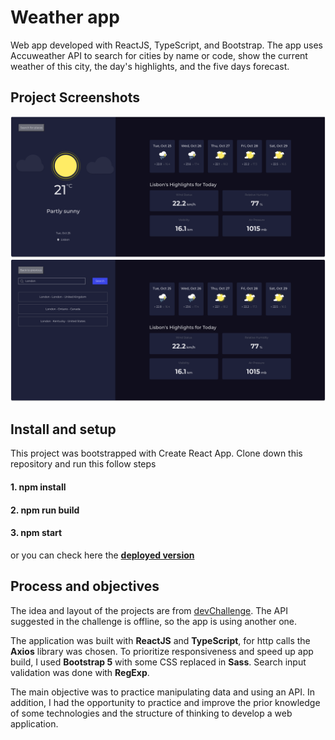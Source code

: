 # Weather app

Web app developed with ReactJS, TypeScript, and Bootstrap. The app uses Accuweather API to search for cities by name or code, show the current weather of this city, the day's highlights, and the five days forecast. 

## Project Screenshots
<img src="https://github.com/bruflor/weather-app/blob/master/src/assets/Screenshot%201.png"/>
<img src="https://github.com/bruflor/weather-app/blob/master/src/assets/Screenshot%202.png"/>

## Install and setup

This project was bootstrapped with Create React App. Clone down this repository and run this follow steps

#### 1. npm install
#### 2. npm run build
#### 3. npm start

or you can check here the <a href="https://weather-app-pearl-one.vercel.app/" target="_blank">**deployed version** </a>

## Process and objectives

The idea and layout of the projects are from <a href="https://devchallenges.io/challenges/mM1UIenRhK808W8qmLWv" target="_blank">devChallenge</a>. The API suggested in the challenge is offline, so the app is using another one.

The application was built with **ReactJS** and **TypeScript**, for http calls the **Axios** library was chosen. To prioritize responsiveness and speed up app build, I used **Bootstrap 5** with some CSS replaced in **Sass**. Search input validation was done with **RegExp**.

The main objective was to practice manipulating data and using an API. In addition, I had the opportunity to practice and improve the prior knowledge of some technologies and the structure of thinking to develop a web application.


